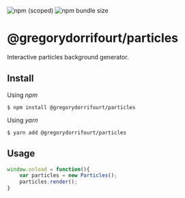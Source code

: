 ![npm (scoped)](https://img.shields.io/npm/v/@gregorydorrifourt/particles) ![npm bundle size](https://img.shields.io/bundlephobia/min/@gregorydorrifourt/particles?label=size)

# @gregorydorrifourt/particles
Interactive particles background generator.

## Install

Using *npm*
```
$ npm install @gregorydorrifourt/particles
```

Using *yarn*
```
$ yarn add @gregorydorrifourt/particles
```

## Usage

```js
window.onload = function(){
    var particles = new Particles();
    particles.render();
}
```
